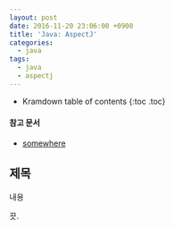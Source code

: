 ```yaml
---
layout: post
date: 2016-11-20 23:06:00 +0900
title: 'Java: AspectJ'
categories:
  - java
tags:
  - java
  - aspectj
---
```


* Kramdown table of contents
{:toc .toc}

#### 참고 문서

- [somewhere](/somewhere)

## 제목

내용

끗.
